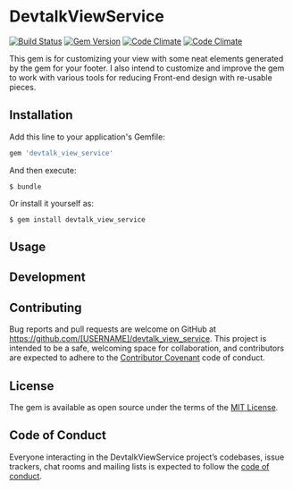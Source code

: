 # DevtalkViewService

[![Build Status](https://secure.travis-ci.org/xijo/reverse_markdown.png?branch=master)](https://travis-ci.org/xijo/reverse_markdown) [![Gem Version](https://badge.fury.io/rb/reverse_markdown.png)](http://badge.fury.io/rb/reverse_markdown) [![Code Climate](https://codeclimate.com/github/xijo/reverse_markdown.png)](https://codeclimate.com/github/xijo/reverse_markdown) [![Code Climate](https://codeclimate.com/github/xijo/reverse_markdown/coverage.png)](https://codeclimate.com/github/xijo/reverse_markdown)


This gem is for customizing your view with some neat elements generated by the gem for your footer. I also intend to customize and improve the gem to work with various tools for reducing Front-end design with re-usable pieces.

## Installation

Add this line to your application's Gemfile:

```ruby
gem 'devtalk_view_service'
```

And then execute:

    $ bundle

Or install it yourself as:
 
    $ gem install devtalk_view_service 

## Usage



## Development

<!-- [rubygems.org](https://rubygems.org). -->

## Contributing

Bug reports and pull requests are welcome on GitHub at https://github.com/[USERNAME]/devtalk_view_service. This project is intended to be a safe, welcoming space for collaboration, and contributors are expected to adhere to the [Contributor Covenant](http://contributor-covenant.org) code of conduct.

## License

The gem is available as open source under the terms of the [MIT License](https://opensource.org/licenses/MIT).

## Code of Conduct

Everyone interacting in the DevtalkViewService project’s codebases, issue trackers, chat rooms and mailing lists is expected to follow the [code of conduct](https://github.com/thandon263/devtalk_view_service/blob/master/CODE_OF_CONDUCT.md).
